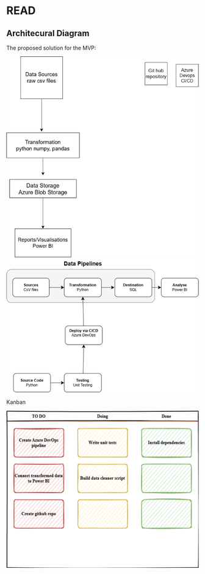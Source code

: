 # READ

## Architecural Diagram

The proposed solution for the MVP:

![diagram](./references/diagram.png)
![diagram1](./references/architecture.drawio.png)


Kanban

![diagram2](./references/Kanban.drawio.png)